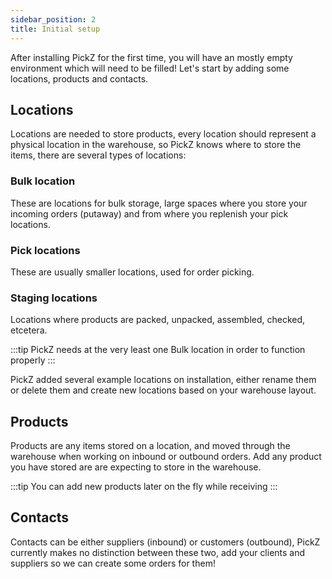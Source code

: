 ```yaml
---
sidebar_position: 2
title: Initial setup
---
```


After installing PickZ for the first time, you will have an mostly empty environment which will need to be filled! Let's start by adding some locations, products and contacts.

## Locations

Locations are needed to store products, every location should represent a physical location in the warehouse, so PickZ knows where to store the items, there are several types of locations:

### Bulk location

These are locations for bulk storage, large spaces where you store your incoming orders (putaway) and from where you replenish your pick locations.

### Pick locations

These are usually smaller locations, used for order picking.

### Staging locations

Locations where products are packed, unpacked, assembled, checked, etcetera.

:::tip
PickZ needs at the very least one Bulk location in order to function properly
:::

PickZ added several example locations on installation, either rename them or delete them and create new locations based on your warehouse layout.

## Products

Products are any items stored on a location, and moved through the warehouse when working on inbound or outbound orders. Add any product you have stored are are expecting to store in the warehouse.

:::tip
You can add new products later on the fly while receiving
:::

## Contacts

Contacts can be either suppliers (inbound) or customers (outbound), PickZ currently makes no distinction between these two, add your clients and suppliers so we can create some orders for them!